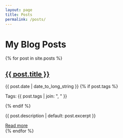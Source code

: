 ```yaml
---
layout: page
title: Posts
permalink: /posts/
---
```


# My Blog Posts

{% for post in site.posts %}
  <article>
    <h2><a href="{{ post.url | relative_url }}">{{ post.title }}</a></h2>
    <time datetime="{{ post.date | date: "%Y-%m-%d" }}">{{ post.date | date_to_long_string }}</time>
    {% if post.tags %}
      <p class="tags">Tags: {{ post.tags | join: ", " }}</p>
    {% endif %}
    <p>{{ post.description | default: post.excerpt }}</p>
    <a href="{{ post.url | relative_url }}">Read more</a>
  </article>
{% endfor %}